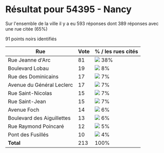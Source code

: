 # Résultat pour 54395 - Nancy

Sur l'ensemble de la ville il y a eu 593 réponses dont 389 réponses avec une rue citée (65%)

91 points noirs identifiés

| Rue | Vote | % / les rues cités|
|-----|------|-------------------|
| Rue Jeanne d'Arc | 81 | <img src="../../img/bar_38.gif" />&nbsp;38%|
| Boulevard Lobau | 19 | <img src="../../img/bar_8.gif" />&nbsp;8%|
| Rue des Dominicains | 17 | <img src="../../img/bar_7.gif" />&nbsp;7%|
| Avenue du Général Leclerc | 17 | <img src="../../img/bar_7.gif" />&nbsp;7%|
| Rue Saint-Nicolas | 15 | <img src="../../img/bar_7.gif" />&nbsp;7%|
| Rue Saint-Jean | 15 | <img src="../../img/bar_7.gif" />&nbsp;7%|
| Avenue Foch | 14 | <img src="../../img/bar_6.gif" />&nbsp;6%|
| Boulevard des Aiguillettes | 13 | <img src="../../img/bar_6.gif" />&nbsp;6%|
| Rue Raymond Poincaré | 12 | <img src="../../img/bar_5.gif" />&nbsp;5%|
| Pont des Fusillés | 10 | <img src="../../img/bar_4.gif" />&nbsp;4%|
| **Total** | 213 | 100%|
